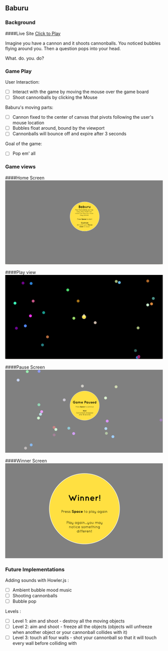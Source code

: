 ## Baburu

### Background
####Live Site
[Click to Play](https://iamsammak.github.io/baburu/)

Imagine you have a cannon and it shoots cannonballs. You noticed bubbles flying around you. Then a question pops into your head.

What. do. you. do?

### Game Play

User Interaction:

- [ ] Interact with the game by moving the mouse over the game board
- [ ] Shoot cannonballs by clicking the Mouse

Baburu's moving parts:

- [ ] Cannon fixed to the center of canvas that pivots following the user's mouse location
- [ ] Bubbles float around, bound by the viewport
- [ ] Cannonballs will bounce off and expire after 3 seconds

Goal of the game:

- [ ] Pop em' all

### Game views

####Home Screen
![homepage]

####Play view
![gameview]

####Pause Screen
![paused]

####Winner Screen
![winner]

[homepage]: ./icons/splash.png
[gameview]: ./icons/game_play.png
[paused]: ./icons/paused.png
[winner]: ./icons/winner.png

### Future Implementations

Adding sounds with Howler.js :
- [ ] Ambient bubble mood music
- [ ] Shooting cannonballs
- [ ] Bubble pop

Levels :

- [ ] Level 1: aim and shoot - destroy all the moving objects
- [ ] Level 2: aim and shoot - freeze all the objects (objects will unfreeze when another object or your cannonball collides with it)
- [ ] Level 3: touch all four walls - shot your cannonball so that it will touch every wall before colliding with
